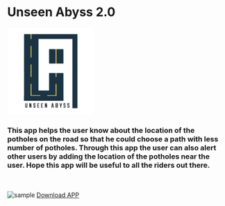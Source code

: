 # Unseen Abyss 2.0

<img src="https://github.com/Grigary-C-Antony/Unseen_Abyss_2.0/raw/main/assets/images/logo.png" alt="logo" width="200"/>

### This app helps the user know about the location of the potholes on the road so that he could choose a path with less number of  potholes. Through this app the user can also alert other users by adding the location of the potholes near the user. Hope this app will be useful to all the riders out there. <br>

<br>
<br>
<img src="https://i.ibb.co/vzZMvm2/ezgif-3-9da46cb1bde8.gif" alt="sample" border="0">
<a id="raw-url" href="https://github.com/Grigary-C-Antony/Unseen_Abyss_2.0/raw/main/app-release.apk">Download APP</a>
